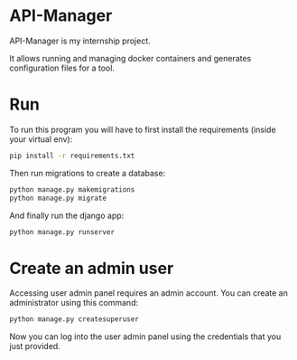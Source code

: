 # API-Manager
API-Manager is my internship project.

It allows running and managing docker containers and generates configuration files for a tool.

# Run
To run this program you will have to first install the requirements (inside your virtual env):

```bash
pip install -r requirements.txt
```

Then run migrations to create a database:

```bash
python manage.py makemigrations
python manage.py migrate
```

And finally run the django app:

```bash
python manage.py runserver
```

# Create an admin user
Accessing user admin panel requires an admin account. You can create an administrator using this command:

```bash
python manage.py createsuperuser
```

Now you can log into the user admin panel using the credentials that you just provided.
